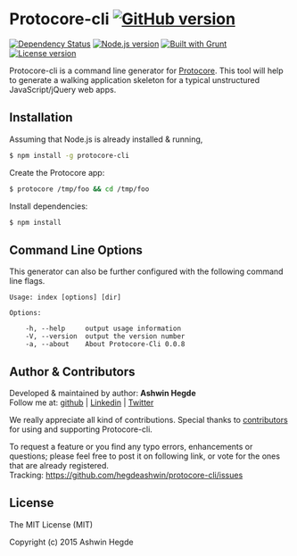 # Protocore-cli [![GitHub version](http://img.shields.io/badge/version-0.0.8-brightgreen.svg)](https://github.com/hegdeashwin/protocore-cli/releases)

[![Dependency Status](https://gemnasium.com/hegdeashwin/protocore-cli.svg)](https://gemnasium.com/hegdeashwin/protocore-cli)  [![Node.js version](http://img.shields.io/badge/Node.js-%3E%200.10-brightgreen.svg)](https://github.com/hegdeashwin/protocore-cli)  [![Built with Grunt](http://cdn.gruntjs.com/builtwith.png)](http://gruntjs.com/)  [![License version](http://img.shields.io/badge/License-MIT-red.svg)](https://github.com/hegdeashwin/protocore-cli#license)


Protocore-cli is a command line generator for [Protocore](https://github.com/hegdeashwin/Protocore). This tool will help to generate a walking application skeleton for a typical unstructured JavaScript/jQuery web apps.

## Installation

Assuming that Node.js is already installed & running, 

```sh
$ npm install -g protocore-cli
```

Create the Protocore app:
```bash
$ protocore /tmp/foo && cd /tmp/foo
```

Install dependencies:
```bash
$ npm install
```

## Command Line Options

This generator can also be further configured with the following command line flags.

```
Usage: index [options] [dir]

Options:

  	-h, --help     output usage information
    -V, --version  output the version number
    -a, --about    About Protocore-Cli 0.0.8
```

## Author & Contributors

Developed &amp; maintained by author: <b>Ashwin Hegde</b><br>
Follow me at: <a href="https://github.com/hegdeashwin" target="_blank">github</a> | <a href="http://in.linkedin.com/in/hegdeashwin" target="_blank">Linkedin</a> | <a href="https://twitter.com/hegdeashwin3" target="_blank">Twitter</a>

We really appreciate all kind of contributions. Special thanks to <a href="//github.com/hegdeashwin/protocore-cli/graphs/contributors" target="_blank">contributors</a> for using and supporting Protocore-cli.

To request a feature or you find any typo errors, enhancements or questions; please feel free to post it on following link, or vote for the ones that are already registered.
<br>Tracking: <a href="https://github.com/hegdeashwin/protocore-cli/issues" target="_blank">https://github.com/hegdeashwin/protocore-cli/issues</a>

## License

The MIT License (MIT)

Copyright (c) 2015 Ashwin Hegde